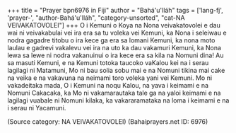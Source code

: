 +++
title = "Prayer bpn6976 in Fiji"
author = "Bahá'u'lláh"
tags = ['lang-fj', 'prayer-', "author-Bahá'u'lláh", "category-unsorted", "cat-NA VEIVAKATOVOLEI"]
+++
O i Kemuni o Koya na Nona veivakatovolei e dau wai ni veivakabulai vei ira era sa tu voleka vei Kemuni, ka Nona i seleiwau e nodra gagadre titobu o ira kece ga era sa lomani Kemuni, ka nona moto laulau e gadrevi vakalevu vei ira na uto ka dau vakamuri Kemuni, ka Nona lewa sa lewe ni nodra vakanuinui o ira kece era sa kila na Nomuni dina! Au sa masuti Kemuni, e na Kemuni totoka taucoko vaKalou kei na i serau lagilagi ni Matamuni, Mo ni bau solia sobu mai e na Nomuni tikina mai cake na veika e na vakavuna na neimami toro voleka yani vei Kemuni. Mo ni vakadeitaka mada, O i Kemuni na noqu Kalou, na yava i keimami e na Nomuni Cakacaka, ka Mo ni vakamarautaka tale ga na yaloi keimami e na lagilagi vuabale ni Nomuni kilaka, ka vakararamataka na loma i keimami e na i serau ni Yacamuni.

(Source category: NA VEIVAKATOVOLEI)
(Bahaiprayers.net ID: 6976)
